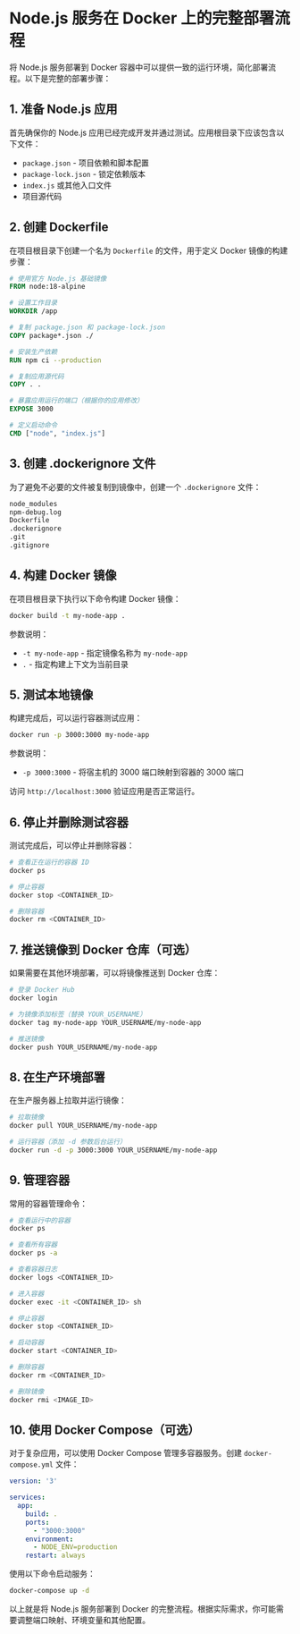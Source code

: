 # Node.js 服务在 Docker 上的完整部署流程

将 Node.js 服务部署到 Docker 容器中可以提供一致的运行环境，简化部署流程。以下是完整的部署步骤：

## 1. 准备 Node.js 应用

首先确保你的 Node.js 应用已经完成开发并通过测试。应用根目录下应该包含以下文件：

- `package.json` - 项目依赖和脚本配置
- `package-lock.json` - 锁定依赖版本
- `index.js` 或其他入口文件
- 项目源代码

## 2. 创建 Dockerfile

在项目根目录下创建一个名为 `Dockerfile` 的文件，用于定义 Docker 镜像的构建步骤：

```dockerfile
# 使用官方 Node.js 基础镜像
FROM node:18-alpine

# 设置工作目录
WORKDIR /app

# 复制 package.json 和 package-lock.json
COPY package*.json ./

# 安装生产依赖
RUN npm ci --production

# 复制应用源代码
COPY . .

# 暴露应用运行的端口（根据你的应用修改）
EXPOSE 3000

# 定义启动命令
CMD ["node", "index.js"]
```

## 3. 创建 .dockerignore 文件

为了避免不必要的文件被复制到镜像中，创建一个 `.dockerignore` 文件：

```txt
node_modules
npm-debug.log
Dockerfile
.dockerignore
.git
.gitignore
```

## 4. 构建 Docker 镜像

在项目根目录下执行以下命令构建 Docker 镜像：

```bash
docker build -t my-node-app .
```

参数说明：

- `-t my-node-app` - 指定镜像名称为 `my-node-app`
- `.` - 指定构建上下文为当前目录

## 5. 测试本地镜像

构建完成后，可以运行容器测试应用：

```bash
docker run -p 3000:3000 my-node-app
```

参数说明：

- `-p 3000:3000` - 将宿主机的 3000 端口映射到容器的 3000 端口

访问 `http://localhost:3000` 验证应用是否正常运行。

## 6. 停止并删除测试容器

测试完成后，可以停止并删除容器：

```bash
# 查看正在运行的容器 ID
docker ps

# 停止容器
docker stop <CONTAINER_ID>

# 删除容器
docker rm <CONTAINER_ID>
```

## 7. 推送镜像到 Docker 仓库（可选）

如果需要在其他环境部署，可以将镜像推送到 Docker 仓库：

```bash
# 登录 Docker Hub
docker login

# 为镜像添加标签（替换 YOUR_USERNAME）
docker tag my-node-app YOUR_USERNAME/my-node-app

# 推送镜像
docker push YOUR_USERNAME/my-node-app
```

## 8. 在生产环境部署

在生产服务器上拉取并运行镜像：

```bash
# 拉取镜像
docker pull YOUR_USERNAME/my-node-app

# 运行容器（添加 -d 参数后台运行）
docker run -d -p 3000:3000 YOUR_USERNAME/my-node-app
```

## 9. 管理容器

常用的容器管理命令：

```bash
# 查看运行中的容器
docker ps

# 查看所有容器
docker ps -a

# 查看容器日志
docker logs <CONTAINER_ID>

# 进入容器
docker exec -it <CONTAINER_ID> sh

# 停止容器
docker stop <CONTAINER_ID>

# 启动容器
docker start <CONTAINER_ID>

# 删除容器
docker rm <CONTAINER_ID>

# 删除镜像
docker rmi <IMAGE_ID>
```

## 10. 使用 Docker Compose（可选）

对于复杂应用，可以使用 Docker Compose 管理多容器服务。创建 `docker-compose.yml` 文件：

```yaml
version: '3'

services:
  app:
    build: .
    ports:
      - "3000:3000"
    environment:
      - NODE_ENV=production
    restart: always
```

使用以下命令启动服务：

```bash
docker-compose up -d
```

以上就是将 Node.js 服务部署到 Docker 的完整流程。根据实际需求，你可能需要调整端口映射、环境变量和其他配置。
